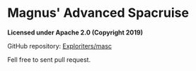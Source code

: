 # Magnus' Advanced Spacruise
**Licensed under Apache 2.0 (Copyright 2019)**

GitHub repository: [Exploriters/masc](https://github.com/Exploriters/masc)

Fell free to sent pull request.
